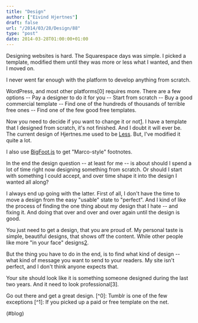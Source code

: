 ```yaml
---
title: "Design"
author: ["Eivind Hjertnes"]
draft: false
url: "/2014/03/28/Design/88"
type: "post"
date: 2014-03-28T01:00:00+01:00
---
```


Designing websites is hard. The Squarespace days was simple. I picked a
template, modified them until they was more or less what I wanted, and
then I moved on.

I never went far enough with the platform to develop anything from
scratch.

WordPress, and most other platforms[0] requires more. There are a few
options -- Pay a designer to do it for you -- Start from scratch -- Buy
a good commercial template -- Find one of the hundreds of thousands of
terrible free ones -- Find one of the few good free templates.

Now you need to decide if you want to change it or
not[1](http://lessmade.com/themes/less/). I have a template that I
designed from scratch, it's not finished. And I doubt it will ever be.
The current design of Hjertnes.me used to be
[Less](http://lessmade.com/themes/less/). But, I've modified it quite
a lot.

I also use [BigFoot.js](http://www.bigfootjs.com) to get "Marco-style"
footnotes.

In the end the design question -- at least for me -- is about should I
spend a lot of time right now designing something from scratch. Or
should I start with something I could accept, and over time shape it
into the design I wanted all along?

I always end up going with the latter. First of all, I don't have the
time to move a design from the easy "usable" state to "perfect". And I
kind of like the process of finding the one thing about my design that I
hate -- and fixing it. And doing that over and over and over again until
the design is good.

You just need to get a design, that you are proud of. My personal taste
is simple, beautiful designs, that shows off the content. While other
people like more "in your face" designs[2](http://www.bigfootjs.com).

But the thing you have to do in the end, is to find what kind of design
-- what kind of message you want to send to your readers. My site isn't
perfect, and I don't think anyone expects that.

Your site should look like it is something someone designed during the
last two years. And it need to look professional[3].

Go out there and get a great design.&nbsp;[^0]: Tumblr is one of the few
exceptions&nbsp;[^1]: If you picked up a paid or free template on the net.
[^2]: They are probably compensating for something...&nbsp;[^3]: Whatever
that means these days. Nothing. What I mean by it is to have something
you can show your boss, your board, your professor or your mom.

(#blog)
